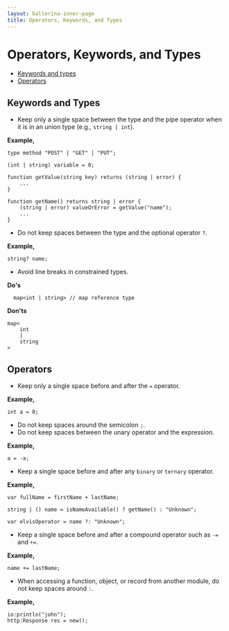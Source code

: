 ```yaml
---
layout: ballerina-inner-page
title: Operators, Keywords, and Types
---
```


# Operators, Keywords, and Types

- [Keywords and types](#keywords-and-types)
- [Operators](#operators)

## Keywords and Types
* Keep only a single space between the type and the pipe operator when it is in an union type (e.g., `string | int`).
  
**Example,**

```ballerina
type method "POST" | "GET" | "PUT";
    
(int | string) variable = 0;
  
function getValue(string key) returns (string | error) {
    ...
}
  
function getName() returns string | error {
    (string | error) valueOrError = getValue("name");
    ...
}
```

* Do not keep spaces between the type and the optional operator `?`.
  
**Example,**

```ballerina
string? name;
```

* Avoid line breaks in constrained types.
  
**Do's**

```ballerina
  map<int | string> // map reference type
```
  
**Don'ts**

```ballerina
map<
    int
    |
    string
> 
```

## Operators
* Keep only a single space before and after the `=` operator.
  
**Example,**

```ballerina
int a = 0;
```

* Do not keep spaces around the semicolon `;`.
* Do not keep spaces between the unary operator and the expression.

**Example,**

```ballerina
a = -a;
``` 

* Keep a single space before and after any `binary` or `ternary` operator.

**Example,**

```ballerina
var fullName = firstName + lastName;
  
string | () name = isNameAvailable() ? getName() : "Unknown";
  
var elvisOperator = name ?: "Unknown";
```

* Keep a single space before and after a compound operator such as `-=` and `+=`.

**Example,**

```ballerina
name += lastName;
```

* When accessing a function, object, or record from another module, do not keep spaces around `:`.
  
**Example,**
  
```ballerina
io:println("john");
http:Response res = new();
```
  